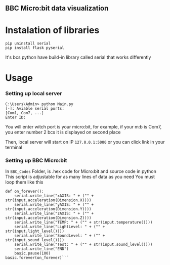 ## BBC Micro:bit data visualization
# Instalation of libraries

```
pip uninstall serial
pip install flask pyserial
```
It's bcs python have build-in library
called serial that works differently


# Usage

### Setting up local server

```
C:\Users\Admin> python Main.py
[-]: Aviable serial ports:
[Com1, Com7, ...]
Enter ID:
```

You will enter witch port is your micro:bit,
for example, if your m:b is Com7, you enter number 2 bcs it is displayed on second place

Then, local server will start on IP `127.0.0.1:5000`
or you can click link in your terminal

### Setting up BBC Micro:bit
In `BBC_Codes` Folder, is .hex code for Micro:bit and source code in python
This script is adjustable for as many lines of data as you need
You must loop them like this

```
def on_forever():
    serial.write_line("xAXIS: " + ("" + str(input.acceleration(Dimension.X))))
    serial.write_line("yAXIS: " + ("" + str(input.acceleration(Dimension.Y))))
    serial.write_line("zAXIS: " + ("" + str(input.acceleration(Dimension.Z))))
    serial.write_line("TEMP: " + ("" + str(input.temperature())))
    serial.write_line("LightLevel: " + ("" + str(input.light_level())))
    serial.write_line("SoundLevel: " + ("" + str(input.sound_level())))
    serial.write_line("Test: " + ("" + str(input.sound_level())))
    serial.write_line("END")
    basic.pause(100)
basic.forever(on_forever)```
